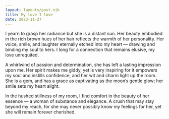 ```yaml
---
layout: layouts/post.njk
title: My love I love
date: 2023-11-27
---
```

I yearn to grasp her radiance but she is a distant sun. Her beauty embodied in the rich brown hues of her hair reflects the warmth of her personality. Her voice, smile, and laughter eternally etched into my heart — drawing and binding my soul to hers. I long for a connection that remains elusive, my love unrequited.

A whirlwind of passion and determination, she has left a lasting impression upon me. Her spirit makes me giddy, yet is very inspiring for it empowers my soul and instills confidence, and her wit and charm light up the room. She is a gem, and has a grace as captivating as the moon’s gentle glow; her smile sets my heart alight.

In the hushed stillness of my room, I find comfort in the beauty of her essence — a woman of substance and elegance. A crush that may stay beyond my reach, for she may never possibly know my feelings for her, yet she will remain forever cherished.